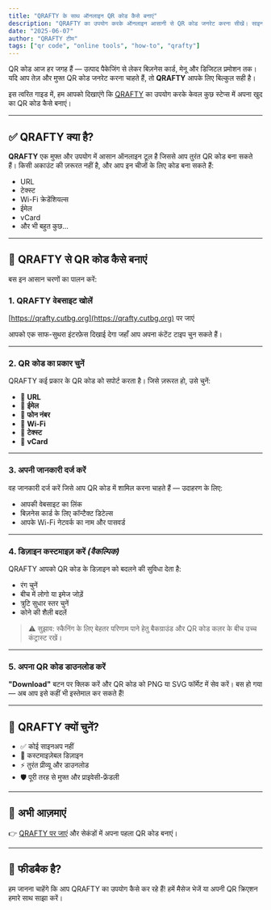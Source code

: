 ```yaml
---
title: "QRAFTY के साथ ऑनलाइन QR कोड कैसे बनाएं"
description: "QRAFTY का उपयोग करके ऑनलाइन आसानी से QR कोड जनरेट करना सीखें। साइनअप की ज़रूरत नहीं — तेज़, मुफ्त और कस्टमाइज़ेबल QR कोड।"
date: "2025-06-07"
author: "QRAFTY टीम"
tags: ["qr code", "online tools", "how-to", "qrafty"]
---
```


QR कोड आज हर जगह हैं — उत्पाद पैकेजिंग से लेकर बिज़नेस कार्ड, मेनू और डिजिटल प्रमोशन तक। यदि आप तेज़ और मुफ्त QR कोड जनरेट करना चाहते हैं, तो **QRAFTY** आपके लिए बिल्कुल सही है।

इस त्वरित गाइड में, हम आपको दिखाएंगे कि [QRAFTY](https://qrafty.cutbg.org) का उपयोग करके केवल कुछ स्टेप्स में अपना खुद का QR कोड कैसे बनाएं।

---

## ✅ QRAFTY क्या है?

**QRAFTY** एक मुफ्त और उपयोग में आसान ऑनलाइन टूल है जिससे आप तुरंत QR कोड बना सकते हैं। किसी अकाउंट की ज़रूरत नहीं है, और आप इन चीजों के लिए कोड बना सकते हैं:

- URL
- टेक्स्ट
- Wi-Fi क्रेडेंशियल्स
- ईमेल
- vCard
- और भी बहुत कुछ...

---

## 🚀 QRAFTY से QR कोड कैसे बनाएं

बस इन आसान चरणों का पालन करें:

### 1. QRAFTY वेबसाइट खोलें

[https://qrafty.cutbg.org](https://qrafty.cutbg.org) पर जाएं

आपको एक साफ-सुथरा इंटरफ़ेस दिखाई देगा जहाँ आप अपना कंटेंट टाइप चुन सकते हैं।

---

### 2. QR कोड का प्रकार चुनें

QRAFTY कई प्रकार के QR कोड को सपोर्ट करता है। जिसे ज़रूरत हो, उसे चुनें:

- 🔗 **URL**
- 📧 **ईमेल**
- 📱 **फोन नंबर**
- 📶 **Wi-Fi**
- 💬 **टेक्स्ट**
- 👤 **vCard**

---

### 3. अपनी जानकारी दर्ज करें

वह जानकारी दर्ज करें जिसे आप QR कोड में शामिल करना चाहते हैं — उदाहरण के लिए:

- आपकी वेबसाइट का लिंक
- बिज़नेस कार्ड के लिए कॉन्टैक्ट डिटेल्स
- आपके Wi-Fi नेटवर्क का नाम और पासवर्ड

---

### 4. डिज़ाइन कस्टमाइज़ करें *(वैकल्पिक)*

QRAFTY आपको QR कोड के डिज़ाइन को बदलने की सुविधा देता है:

- रंग चुनें
- बीच में लोगो या इमेज जोड़ें
- त्रुटि सुधार स्तर चुनें
- कोने की शैली बदलें

> ⚠️ सुझाव: स्कैनिंग के लिए बेहतर परिणाम पाने हेतु बैकग्राउंड और QR कोड कलर के बीच उच्च कंट्रास्ट रखें।

---

### 5. अपना QR कोड डाउनलोड करें

**"Download"** बटन पर क्लिक करें और QR कोड को PNG या SVG फॉर्मेट में सेव करें। बस हो गया — अब आप इसे कहीं भी इस्तेमाल कर सकते हैं!

---

## 🎯 QRAFTY क्यों चुनें?

- ✅ कोई साइनअप नहीं
- 🎨 कस्टमाइज़ेबल डिज़ाइन
- ⚡ तुरंत प्रीव्यू और डाउनलोड
- 🛡️ पूरी तरह से मुफ्त और प्राइवेसी-फ्रेंडली

---

## 🔗 अभी आज़माएं

👉 [QRAFTY पर जाएं](https://qrafty.cutbg.org) और सेकंडों में अपना पहला QR कोड बनाएं।

---

## 💬 फीडबैक है?

हम जानना चाहेंगे कि आप QRAFTY का उपयोग कैसे कर रहे हैं! हमें मैसेज भेजें या अपनी QR क्रिएशन हमारे साथ साझा करें।
